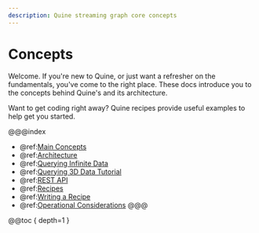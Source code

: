 ```yaml
---
description: Quine streaming graph core concepts
---
```

# Concepts

Welcome. If you're new to Quine, or just want a refresher on the fundamentals, you've come to the right place. These docs introduce you to the concepts behind Quine's and its architecture.

Want to get coding right away? Quine recipes provide useful examples to help get you started.

@@@index
* @ref:[Main Concepts](core-concepts.md)
* @ref:[Architecture](architecture.md)
* @ref:[Querying Infinite Data](querying-infinite-data.md)
* @ref:[Querying 3D Data Tutorial](3d-data-ingest-sq.md)
* @ref:[REST API](rest-api.md)
* @ref:[Recipes](about-recipes.md)
* @ref:[Writing a Recipe](../community/writing-a-recipe.md)
* @ref:[Operational Considerations](operational-considerations.md)
@@@

@@toc { depth=1 }
